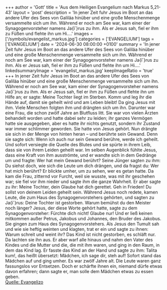 +++
author = 'Gott'
title = 'Aus dem Heiligen Evangelium nach Markus 5,21-43'
layout = 'post'
description = 'In jener Zeit fuhr Jesus im Boot an das andere Ufer des Sees von Galiläa hinüber und eine große Menschenmenge versammelte sich um ihn. Während er noch am See war, kam einer der Synagogenvorsteher namens Ja{ï´}rus zu ihm. Als er Jesus sah, fiel er ihm zu Füßen und flehte ihn um Hi....'
images = ['/symbols/evangelist_markus.jpg']
categories = ['EVANGELIUM']
tags = ['EVANGELIUM']
date = '2024-06-30 08:00:00 +0100'
summary = 'In jener Zeit fuhr Jesus im Boot an das andere Ufer des Sees von Galiläa hinüber und eine große Menschenmenge versammelte sich um ihn. Während er noch am See war, kam einer der Synagogenvorsteher namens Ja{ï´}rus zu ihm. Als er Jesus sah, fiel er ihm zu Füßen und flehte ihn um Hi....'
linkedsummaryImage = 'evangelist_markus.jpg'
keepImageRatio = 'true'
+++
In jener Zeit fuhr Jesus im Boot an das andere Ufer des Sees von Galiläa hinüber und eine große Menschenmenge versammelte sich um ihn. Während er noch am See war,
kam einer der Synagogenvorsteher namens Ja{ï&acute;}rus zu ihm. Als er Jesus sah, fiel er ihm zu Füßen
und flehte ihn um Hilfe an; er sagte: Meine Tochter liegt im Sterben.<!--more--> Komm und leg ihr die Hände auf, damit sie geheilt wird und am Leben bleibt!
Da ging Jesus mit ihm. Viele Menschen folgten ihm und drängten sich um ihn.
Darunter war eine Frau, die schon zwölf Jahre an Blutfluss litt.
Sie war von vielen Ärzten behandelt worden und hatte dabei sehr zu leiden; ihr ganzes Vermögen hatte sie ausgegeben, aber es hatte ihr nichts genutzt, sondern ihr Zustand war immer schlimmer geworden.
Sie hatte von Jesus gehört. Nun drängte sie sich in der Menge von hinten heran – und berührte sein Gewand.
Denn sie sagte sich: Wenn ich auch nur sein Gewand berühre, werde ich geheilt.
Und sofort versiegte die Quelle des Blutes und sie spürte in ihrem Leib, dass sie von ihrem Leiden geheilt war.
Im selben Augenblick fühlte Jesus, dass eine Kraft von ihm ausströmte, und er wandte sich in dem Gedränge um und fragte: Wer hat mein Gewand berührt?
Seine Jünger sagten zu ihm: Du siehst doch, wie sich die Leute um dich drängen, und da fragst du: Wer hat mich berührt?
Er blickte umher, um zu sehen, wer es getan hatte.
Da kam die Frau, zitternd vor Furcht, weil sie wusste, was mit ihr geschehen war; sie fiel vor ihm nieder und sagte ihm die ganze Wahrheit.
Er aber sagte zu ihr: Meine Tochter, dein Glaube hat dich gerettet. Geh in Frieden! Du sollst von deinem Leiden geheilt sein.
Während Jesus noch redete, kamen Leute, die zum Haus des Synagogenvorstehers gehörten, und sagten zu Ja{ï&acute;}rus: Deine Tochter ist gestorben. Warum bemühst du den Meister noch länger?
Jesus, der diese Worte gehört hatte, sagte zu dem Synagogenvorsteher: Fürchte dich nicht! Glaube nur!
Und er ließ keinen mitkommen außer Petrus, Jakobus und Johannes, den Bruder des Jakobus.
Sie gingen zum Haus des Synagogenvorstehers. Als Jesus den Tumult sah und wie sie heftig weinten und klagten,
trat er ein und sagte zu ihnen: Warum schreit und weint ihr? Das Kind ist nicht gestorben, es schläft nur.
Da lachten sie ihn aus. Er aber warf alle hinaus und nahm den Vater des Kindes und die Mutter und die, die mit ihm waren, und ging in den Raum, in dem das Kind lag.
Er fasste das Kind an der Hand und sagte zu ihm: Talita kum!, das heißt übersetzt: Mädchen, ich sage dir, steh auf!
Sofort stand das Mädchen auf und ging umher. Es war zwölf Jahre alt. Die Leute waren ganz fassungslos vor Entsetzen.
Doch er schärfte ihnen ein, niemand dürfe etwas davon erfahren; dann sagte er, man solle dem Mädchen etwas zu essen geben.<br> [Quelle: Evangelizo](https://evangeliumtagfuertag.org/DE/gospel)